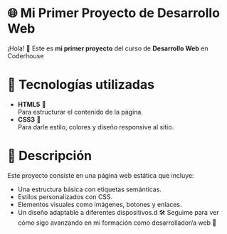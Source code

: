 # 🌐 Mi Primer Proyecto de Desarrollo Web
¡Hola! 👋 Este es **mi primer proyecto** del curso de **Desarrollo Web** en Coderhouse
# 🚀 Tecnologías utilizadas
- **HTML5** 🧱  
  Para estructurar el contenido de la página.
- **CSS3** 🎨  
  Para darle estilo, colores y diseño responsive al sitio.
# 📄 Descripción
Este proyecto consiste en una página web estática que incluye:
- Una estructura básica con etiquetas semánticas.
- Estilos personalizados con CSS.
- Elementos visuales como imágenes, botones y enlaces.
- Un diseño adaptable a diferentes dispositivos.d
🛠️ Seguime para ver cómo sigo avanzando en mi formación como desarrollador/a web 🚀